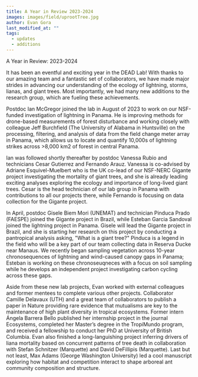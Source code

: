 ```yaml
---
title: A Year in Review 2023-2024
images: images/field/uprootTree.jpg
author: Evan Gora
last_modified_at: ""
tags:
  - updates
  - additions
---
```


<!-- excerpt start -->
A Year in Review: 2023-2024
<!-- excerpt end -->

It has been an eventful and exciting year in the DEAD Lab! With thanks to our amazing team and a fantastic set of collaborators, we have made major strides in advancing our understanding of the ecology of lightning, storms, lianas, and giant trees. Most importantly, we had many new additions to the research group, which are fueling these achievements.

Postdoc Ian McGregor joined the lab in August of 2023 to work on our NSF-funded investigation of lightning in Panama. He is improving methods for drone-based measurements of forest disturbance and working closely with colleague Jeff Burchfield (The University of Alabama in Huntsville) on the processing, filtering, and analysis of data from the field change meter array in Panama, which allows us to locate and quantify 10,000s of lightning strikes across >8,000 km2 of forest in central Panama. 

Ian was followed shortly thereafter by postdoc Vanessa Rubio and technicians Cesar Gutierrez and Fernando Arauz. Vanessa is co-advised by Adriane Esquivel-Muelbert who is the UK co-lead of our NSF-NERC Gigante project investigating the mortality of giant trees, and she is already leading exciting analyses exploring the ecology and importance of long-lived giant trees. Cesar is the head technician of our lab group in Panama with contributions to all our projects there, while Fernando is focusing on data collection for the Gigante project. 

In April, postdoc Gisele Biem Mori (UNEMAT) and technician Pinduca Prado (FAESPE) joined the Gigante project in Brazil, while Esteban Garcia Sandoval joined the lightning project in Panama. Gisele will lead the Gigante project in Brazil, and she is starting her research on this project by conducting a pantropical analysis asking, "What is a giant tree?" Pinduca is a legend in the field who will be a key part of our team collecting data in Reserva Ducke near Manaus. We recently began sampling vegetation across 10-year chronosequences of lightning and wind-caused canopy gaps in Panama; Esteban is working on these chronoseuqneces with a focus on soil sampling while he develops an independent project investigating carbon cycling across these gaps. 

Aside from these new lab projects, Evan worked with external colleagues and former mentees to complete various other projects. Collaborator Camille Delavaux (UTH) and a great team of collaborators to publish a paper in Nature providing rare evidence that mutualisms are key to the maintenance of high plant diversity in tropical ecosystems. Former intern Ángela Barrera Bello published her internship project in the journal Ecosystems, completed her Master’s degree in the TropiMundo program, and received a fellowship to conduct her PhD at University of British Columbia. Evan also finished a long-languishing project inferring drivers of liana mortality based on concurrent patterns of tree death in collaboration with Stefan Schnitzer (Marquette) and David DeFillipis (Marquette). Last but not least, Max Adams (George Washington University) led a cool manuscript exploring how habitat and competition interact to shape arboreal ant community composition and structure.
